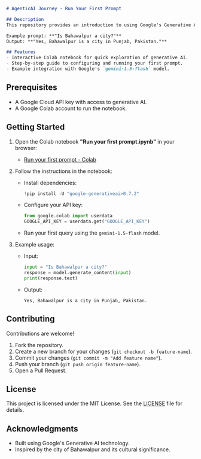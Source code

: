 ```markdown
# AgenticAI Journey - Run Your First Prompt

## Description
This repository provides an introduction to using Google's Generative AI library in Colab. The notebook **"Run your first prompt"** demonstrates how to query a generative AI model with a simple question and get insightful responses. 

Example prompt: **"Is Bahawalpur a city?"**  
Output: **"Yes, Bahawalpur is a city in Punjab, Pakistan."**

## Features
- Interactive Colab notebook for quick exploration of generative AI.
- Step-by-step guide to configuring and running your first prompt.
- Example integration with Google's `gemini-1.5-flash` model.

```

## Prerequisites
- A Google Cloud API key with access to generative AI.
- A Google Colab account to run the notebook.

## Getting Started
1. Open the Colab notebook **"Run your first prompt.ipynb"** in your browser:
   - [Run your first prompt - Colab]([https://colab.research.google.com/github/your-username/AgenticAI-Journey/blob/main/01%20-%20Quick%20Start/Run%20your%20first%20prompt.ipynb](https://colab.research.google.com/drive/1BMkEAfQwEx268OvRjQLlHCZiI4Hb6751?usp=sharing))

2. Follow the instructions in the notebook:
   - Install dependencies:
     ```python
     !pip install -U "google-generativeai>0.7.2"
     ```
   - Configure your API key:
     ```python
     from google.colab import userdata
     GOOGLE_API_KEY = userdata.get("GOOGLE_API_KEY")
     ```
   - Run your first query using the `gemini-1.5-flash` model.

3. Example usage:
   - Input:
     ```python
     input = "Is Bahawalpur a city?"
     response = model.generate_content(input)
     print(response.text)
     ```
   - Output:
     ```plaintext
     Yes, Bahawalpur is a city in Punjab, Pakistan.
     ```

## Contributing
Contributions are welcome!  
1. Fork the repository.
2. Create a new branch for your changes (`git checkout -b feature-name`).
3. Commit your changes (`git commit -m "Add feature name"`).
4. Push your branch (`git push origin feature-name`).
5. Open a Pull Request.

## License
This project is licensed under the MIT License. See the [LICENSE](LICENSE) file for details.

## Acknowledgments
- Built using Google's Generative AI technology.
- Inspired by the city of Bahawalpur and its cultural significance.
```
